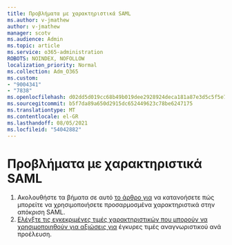 ```yaml
---
title: Προβλήματα με χαρακτηριστικά SAML
ms.author: v-jmathew
author: v-jmathew
manager: scotv
ms.audience: Admin
ms.topic: article
ms.service: o365-administration
ROBOTS: NOINDEX, NOFOLLOW
localization_priority: Normal
ms.collection: Adm_O365
ms.custom:
- "9004341"
- "7838"
ms.openlocfilehash: d02dd5d019cc68b49b019dee2928924deca181a87e3d5c5f5e7689a8eb5664e2
ms.sourcegitcommit: b5f7da89a650d2915dc652449623c78be6247175
ms.translationtype: MT
ms.contentlocale: el-GR
ms.lasthandoff: 08/05/2021
ms.locfileid: "54042882"
---
```

# <a name="issues-with-saml-attributes"></a>Προβλήματα με χαρακτηριστικά SAML

1. Ακολουθήστε τα βήματα σε αυτό [το άρθρο για](https://docs.microsoft.com/answers/questions/99054/how-to-use-custom-attributes-in-saml-response.html) να κατανοήσετε πώς μπορείτε να χρησιμοποιήσετε προσαρμοσμένα χαρακτηριστικά στην απόκριση SAML.
2. [Ελέγξτε τις εγκεκριμένες τιμές χαρακτηριστικών που μπορούν να χρησιμοποιηθούν για αξιώσεις για](https://docs.microsoft.com/azure/active-directory/develop/active-directory-claims-mapping#table-3-valid-id-values-per-source) έγκυρες τιμές αναγνωριστικού ανά προέλευση.
